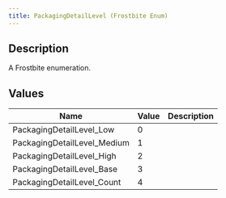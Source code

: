 ```yaml
---
title: PackagingDetailLevel (Frostbite Enum)
---
```

## Description

A Frostbite enumeration.

## Values

| Name                         | Value | Description |
| ---------------------------- | ----- | ----------- |
| PackagingDetailLevel\_Low    | 0     |             |
| PackagingDetailLevel\_Medium | 1     |             |
| PackagingDetailLevel\_High   | 2     |             |
| PackagingDetailLevel\_Base   | 3     |             |
| PackagingDetailLevel\_Count  | 4     |             |
